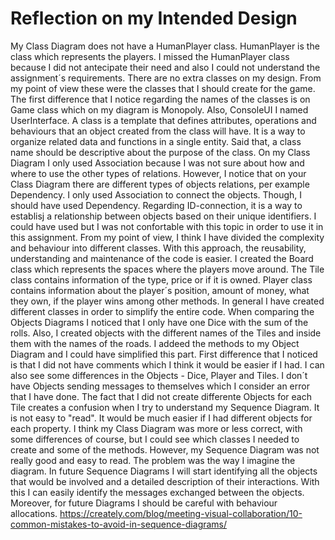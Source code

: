 # Reflection on my Intended Design
My Class Diagram does not have a HumanPlayer class. 
HumanPlayer is the class which represents the players. 
I missed the HumanPlayer class because I did not antecipate their need and also I could not understand the assignment´s requirements.
There are no extra classes on my design. From my point of view these were the classes that I should create for the game. 
The first difference that I notice regarding the names of the classes is on Game class which on my diagram is Monopoly. Also, ConsoleUI I named UserInterface. A class is a template that defines attributes, operations and behaviours that an object created from the class will have. It is a way to organize related data and functions in a single entity. Said that, a class name should be descriptive about the purpose of the class. 
On my Class Diagram I only used Association because I was not sure about how and where to use the other types of relations. However, I notice that on your Class Diagram there are different types of objects relations, per example Dependency.
I only used Association to connect the objects. Though, I should have used Dependency. 
Regarding ID-connection, it is a way to establisj a relationship between objects based on their unique identifiers. I could have used but I was not confortable with this topic in order to use it in this assignment. 
From my point of view, I think I have divided the complexity and behaviour into different classes. With this approach, the reusability, understanding and maintenance of the code is easier. 
I created the Board class which represents the spaces where the players move around. The Tile class contains information of the type, price or if it is owned. 
Player class contains information about the player´s position, amount of money, what they own, if the player wins among other methods. 
In general I have created different classes in order to simplify the entire code. 
When comparing the Objects Diagrams I noticed that I only have one Dice with the sum of the rolls. Also, I created objects with the different names of the Tiles and inside them with the names of the roads. I addeed the methods to my Object Diagram and I could have simplified this part. 
First difference that I noticed is that I did not have comments which I think it would be easier if I had. I can also see some differences in the Objects - Dice, Player and Tiles. 
I don´t have Objects sending messages to themselves which I consider an error that I have done.
The fact that I did not create differente Objects for each Tile creates a confusion when I try to understand my Sequence Diagram. It is not easy to "read". It would be much easier if I had different objects for each property. 
I think my Class Diagram was more or less correct, with some differences of course, but I could see which classes I needed to create and some of the methods. However, my Sequence Diagram was not really good and easy to read. The problem was the way I imagine the diagram. 
In future Sequence Diagrams I will start identifying all the objects that would be involved and a detailed description of their interactions. With this I can easily identify the messages exchanged between the objects.
Moreover, for future Diagrams I should be careful with behaviour allocations. https://creately.com/blog/meeting-visual-collaboration/10-common-mistakes-to-avoid-in-sequence-diagrams/

